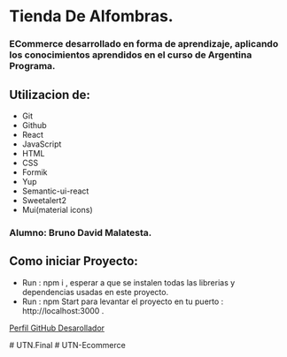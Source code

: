 # Tienda De Alfombras.
### ECommerce desarrollado en forma de aprendizaje, aplicando los conocimientos aprendidos en el curso de Argentina Programa. 

## Utilizacion de:
* Git
* Github
* React
* JavaScript
* HTML
* CSS
* Formik
* Yup
* Semantic-ui-react
* Sweetalert2
* Mui(material icons)

### Alumno: Bruno David Malatesta.

## Como iniciar Proyecto:
* Run : npm i , esperar a que se instalen todas las librerias y dependencias usadas en este proyecto.
* Run : npm Start para levantar el proyecto en tu puerto :  http://localhost:3000 . 



[Perfil GitHub Desarollador](https://github.com/BrunoMalatesta)


#   U T N . F i n a l 
 
 #   U T N - E c o m m e r c e  
 